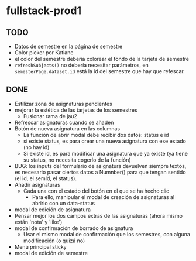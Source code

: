# fullstack-prod1


## TODO
* Datos de semestre en la página de semestre
* Color picker por Katiane
* el color del semestre debería colorear el fondo de la tarjeta de semestre
* `refreshSubjects()` no debería necesitar parámetros, en `semesterPage.dataset.id` está la id del semestre que hay que refescar.

## DONE
* Estilizar zona de asignaturas pendientes
* mejorar la estética de las tarjetas de los semestres
    * Fusionar rama de jau2
* Refrescar asignaturas cuando se añaden
* Botón de nueva asignatura en las columnas
    * La función de abrir modal debe recibir dos datos: status e id
    * si existe status, es para crear una nueva asignatura con ese estado (no hay id)
    * Si existe id, es para modificar una asignatura que ya existe (ya tiene su status, no necesita cogerlo de la función)
* BUG: los inputs del formulario de asignatura devuelven siempre textos, es necesario pasar ciertos datos a Numnber() para que tengan sentido (el id, el semId, el status).
* Añadir asignaturas
    * Cada una con el estado del botón en el que se ha hecho clic
        * Para ello, manipular el modal de creación de asignaturas al abrirlo con un data-status
* modal de edición de asignatura
* Pensar mejor los dos campos extras de las asignaturas (ahora mismo están 'nota' y 'like')
* modal de confirmación de borrado de asignatura
    * Usar el mismo modal de confirmación que los semestres, con alguna modificación (o quizá no)
* Menú principal sticky
* modal de edición de semestre
